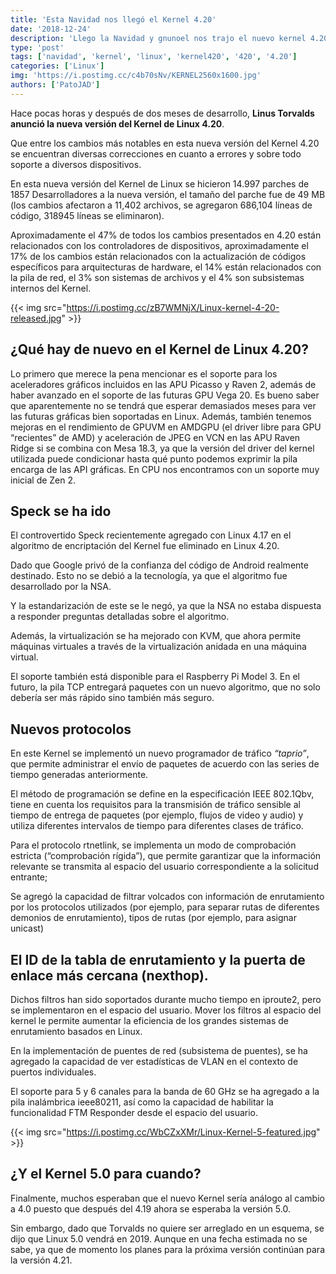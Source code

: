 ```yaml
---
title: 'Esta Navidad nos llegó el Kernel 4.20'
date: '2018-12-24'
description: 'Llego la Navidad y gnunoel nos trajo el nuevo kernel 4.20'
type: 'post'
tags: ['navidad', 'kernel', 'linux', 'kernel420', '420', '4.20']
categories: ['Linux']
img: 'https://i.postimg.cc/c4b70sNv/KERNEL2560x1600.jpg'
authors: ['PatoJAD']
---
```


Hace pocas horas y después de dos meses de desarrollo, **Linus Torvalds anunció la nueva versión del Kernel de Linux 4.20**.

Que entre los cambios más notables en esta nueva versión del Kernel 4.20 se encuentran diversas correcciones en cuanto a errores y sobre todo soporte a diversos dispositivos.

En esta nueva versión del Kernel de Linux se hicieron 14.997 parches de 1857 Desarrolladores a la nueva versión, el tamaño del parche fue de 49 MB (los cambios afectaron a 11,402 archivos, se agregaron 686,104 líneas de código, 318945 líneas se eliminaron).

Aproximadamente el 47% de todos los cambios presentados en 4.20 están relacionados con los controladores de dispositivos, aproximadamente el 17% de los cambios están relacionados con la actualización de códigos específicos para arquitecturas de hardware, el 14% están relacionados con la pila de red, el 3% son sistemas de archivos y el 4% son subsistemas internos del Kernel.

{{< img src="https://i.postimg.cc/zB7WMNjX/Linux-kernel-4-20-released.jpg" >}}

## ¿Qué hay de nuevo en el Kernel de Linux 4.20?

Lo primero que merece la pena mencionar es el soporte para los aceleradores gráficos incluidos en las APU Picasso y Raven 2, además de haber avanzado en el soporte de las futuras GPU Vega 20. Es bueno saber que aparentemente no se tendrá que esperar demasiados meses para ver las futuras gráficas bien soportadas en Linux. Además, también tenemos mejoras en el rendimiento de GPUVM en AMDGPU (el driver libre para GPU “recientes” de AMD) y aceleración de JPEG en VCN en las APU Raven Ridge si se combina con Mesa 18.3, ya que la versión del driver del kernel utilizada puede condicionar hasta qué punto podemos exprimir la pila encarga de las API gráficas. En CPU nos encontramos con un soporte muy inicial de Zen 2.

## Speck se ha ido

El controvertido Speck recientemente agregado con Linux 4.17 en el algoritmo de encriptación del Kernel fue eliminado en Linux 4.20.

Dado que Google privó de la confianza del código de Android realmente destinado. Esto no se debió a la tecnología, ya que el algoritmo fue desarrollado por la NSA.

Y la estandarización de este se le negó, ya que la NSA no estaba dispuesta a responder preguntas detalladas sobre el algoritmo.

Además, la virtualización se ha mejorado con KVM, que ahora permite máquinas virtuales a través de la virtualización anidada en una máquina virtual.

El soporte también está disponible para el Raspberry Pi Model 3. En el futuro, la pila TCP entregará paquetes con un nuevo algoritmo, que no solo debería ser más rápido sino también más seguro.

## Nuevos protocolos

En este Kernel se implementó un nuevo programador de tráfico _“taprio”_, que permite administrar el envío de paquetes de acuerdo con las series de tiempo generadas anteriormente.

El método de programación se define en la especificación IEEE 802.1Qbv, tiene en cuenta los requisitos para la transmisión de tráfico sensible al tiempo de entrega de paquetes (por ejemplo, flujos de video y audio) y utiliza diferentes intervalos de tiempo para diferentes clases de tráfico.

Para el protocolo rtnetlink, se implementa un modo de comprobación estricta (“comprobación rígida”), que permite garantizar que la información relevante se transmita al espacio del usuario correspondiente a la solicitud entrante;

Se agregó la capacidad de filtrar volcados con información de enrutamiento por los protocolos utilizados (por ejemplo, para separar rutas de diferentes demonios de enrutamiento), tipos de rutas (por ejemplo, para asignar unicast)

## El ID de la tabla de enrutamiento y la puerta de enlace más cercana (nexthop).

Dichos filtros han sido soportados durante mucho tiempo en iproute2, pero se implementaron en el espacio del usuario. Mover los filtros al espacio del kernel le permite aumentar la eficiencia de los grandes sistemas de enrutamiento basados ​​en Linux.

En la implementación de puentes de red (subsistema de puentes), se ha agregado la capacidad de ver estadísticas de VLAN en el contexto de puertos individuales.

El soporte para 5 y 6 canales para la banda de 60 GHz se ha agregado a la pila inalámbrica ieee80211, así como la capacidad de habilitar la funcionalidad FTM Responder desde el espacio del usuario.

{{< img src="https://i.postimg.cc/WbCZxXMr/Linux-Kernel-5-featured.jpg" >}}

## ¿Y el Kernel 5.0 para cuando?

Finalmente, muchos esperaban que el nuevo Kernel sería análogo al cambio a 4.0 puesto que después del 4.19 ahora se esperaba la versión 5.0.

Sin embargo, dado que Torvalds no quiere ser arreglado en un esquema, se dijo que Linux 5.0 vendrá en 2019. Aunque en una fecha estimada no se sabe, ya que de momento los planes para la próxima versión continúan para la versión 4.21.
